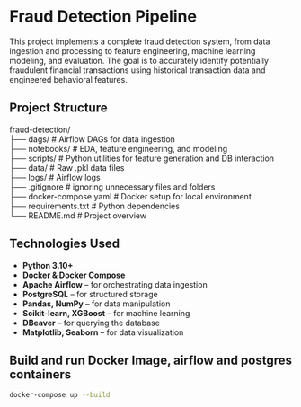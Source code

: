# Fraud Detection Pipeline

This project implements a complete fraud detection system, from data ingestion and processing to feature engineering, machine learning modeling, and evaluation. The goal is to accurately identify potentially fraudulent financial transactions using historical transaction data and engineered behavioral features.

## Project Structure
fraud-detection/\
├── dags/ # Airflow DAGs for data ingestion\
├── notebooks/ # EDA, feature engineering, and modeling\
├── scripts/ # Python utilities for feature generation and DB interaction\
├── data/ # Raw .pkl data files\
├── logs/ # Airflow logs\
├── .gitignore # ignoring unnecessary files and folders\
├── docker-compose.yaml # Docker setup for local environment\
├── requirements.txt # Python dependencies\
└── README.md # Project overview


## Technologies Used

- **Python 3.10+**
- **Docker & Docker Compose**
- **Apache Airflow** – for orchestrating data ingestion
- **PostgreSQL** – for structured storage
- **Pandas, NumPy** – for data manipulation
- **Scikit-learn, XGBoost** – for machine learning
- **DBeaver** – for querying the database
- **Matplotlib, Seaborn** – for data visualization


## Build and run Docker Image, airflow and postgres containers
``` bash
docker-compose up --build
```